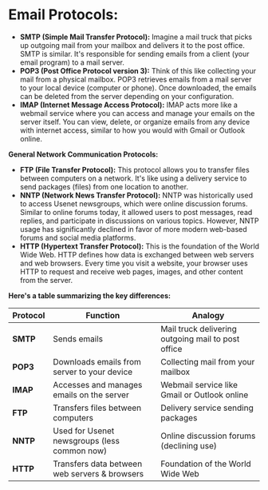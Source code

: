# Email Protocols:
- **SMTP (Simple Mail Transfer Protocol):** Imagine a mail truck that picks up outgoing mail from your mailbox and delivers it to the post office. SMTP is similar. It's responsible for sending emails from a client (your email program) to a mail server.
- **POP3 (Post Office Protocol version 3):** Think of this like collecting your mail from a physical mailbox. POP3 retrieves emails from a mail server to your local device (computer or phone). Once downloaded, the emails can be deleted from the server depending on your configuration.
- **IMAP (Internet Message Access Protocol):** IMAP acts more like a webmail service where you can access and manage your emails on the server itself. You can view, delete, or organize emails from any device with internet access, similar to how you would with Gmail or Outlook online.

**General Network Communication Protocols:**

- **FTP (File Transfer Protocol):** This protocol allows you to transfer files between computers on a network. It's like using a delivery service to send packages (files) from one location to another.
- **NNTP (Network News Transfer Protocol):** NNTP was historically used to access Usenet newsgroups, which were online discussion forums. Similar to online forums today, it allowed users to post messages, read replies, and participate in discussions on various topics. However, NNTP usage has significantly declined in favor of more modern web-based forums and social media platforms.
- **HTTP (Hypertext Transfer Protocol):** This is the foundation of the World Wide Web. HTTP defines how data is exchanged between web servers and web browsers. Every time you visit a website, your browser uses HTTP to request and receive web pages, images, and other content from the server.

**Here's a table summarizing the key differences:**

|Protocol|Function|Analogy|
|---|---|---|
|**SMTP**|Sends emails|Mail truck delivering outgoing mail to post office|
|**POP3**|Downloads emails from server to your device|Collecting mail from your mailbox|
|**IMAP**|Accesses and manages emails on the server|Webmail service like Gmail or Outlook online|
|**FTP**|Transfers files between computers|Delivery service sending packages|
|**NNTP**|Used for Usenet newsgroups (less common now)|Online discussion forums (declining use)|
|**HTTP**|Transfers data between web servers & browsers|Foundation of the World Wide Web|